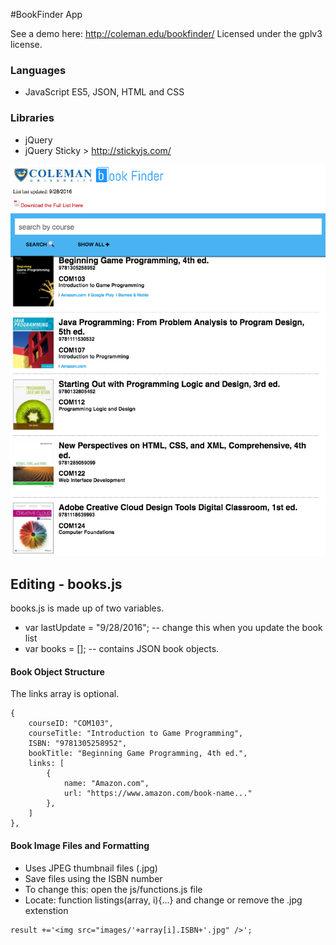 #BookFinder App

See a demo here: http://coleman.edu/bookfinder/	
Licensed under the gplv3 license.

### Languages
- JavaScript ES5, JSON, HTML and CSS

### Libraries
- jQuery
- jQuery Sticky > http://stickyjs.com/

<img src="bookfinder-screenshot.png" />

## Editing - books.js
books.js is made up of two variables.
- var lastUpdate = "9/28/2016";  -- change this when you update the book list
- var books = []; -- contains JSON book objects.

#### Book Object Structure

The links array is optional.
```
{
	courseID: "COM103",
	courseTitle: "Introduction to Game Programming",
	ISBN: "9781305258952",
	bookTitle: "Beginning Game Programming, 4th ed.",
	links: [
		{
			name: "Amazon.com",
			url: "https://www.amazon.com/book-name..."
		},
	]
},
```
#### Book Image Files and Formatting
- Uses JPEG thumbnail files (.jpg) 
- Save files using the ISBN number
- To change this: open the js/functions.js file
 - Locate: function listings(array, i){...} and change or remove the .jpg extenstion
 ```
 result +='<img src="images/'+array[i].ISBN+'.jpg" />';
 ```
